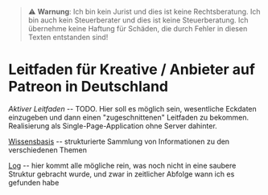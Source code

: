 > ⚠ **Warnung**: Ich bin kein Jurist und dies ist keine Rechtsberatung. Ich bin auch kein Steuerberater und dies ist keine Steuerberatung. Ich übernehme keine Haftung für Schäden, die durch Fehler in diesen Texten entstanden sind!

# Leitfaden für Kreative / Anbieter auf Patreon in Deutschland

_Aktiver Leitfaden_ -- TODO. Hier soll es möglich sein, wesentliche Eckdaten einzugeben und dann einen "zugeschnittenen" Leitfaden zu bekommen. Realisierung als Single-Page-Application ohne Server dahinter.

[Wissensbasis](wissensbasis/index.md) -- strukturierte Sammlung von Informationen zu den verschiedenen Themen

[Log](log.md) -- hier kommt alle mögliche rein, was noch nicht in eine saubere Struktur gebracht wurde, und zwar in zeitlicher Abfolge wann ich es gefunden habe
